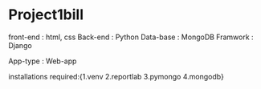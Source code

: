 # Project1bill
front-end : html, css
Back-end  : Python
Data-base : MongoDB
Framwork  : Django

App-type  : Web-app


installations required:{1.venv
			2.reportlab
			3.pymongo
			4.mongodb}